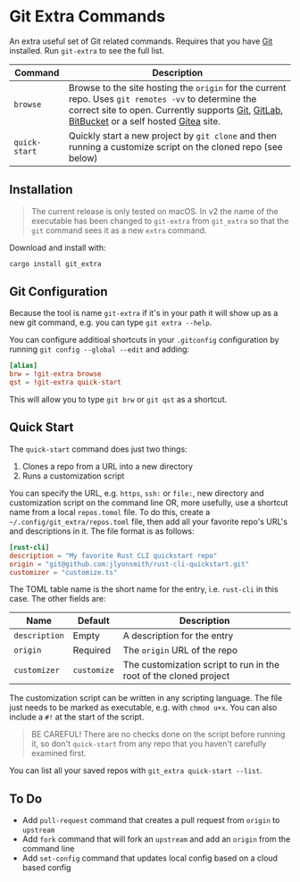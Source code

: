 # Git Extra Commands

An extra useful set of Git related commands. Requires that you have [Git](https://git-scm.com) installed.  Run `git-extra` to see the full list.

| Command       | Description                                                                                                                                                                                                                                                                                   |
| ------------- | --------------------------------------------------------------------------------------------------------------------------------------------------------------------------------------------------------------------------------------------------------------------------------------------- |
| `browse`      | Browse to the site hosting the `origin` for the current repo.  Uses `git remotes -vv` to determine the correct site to open.  Currently supports [Git](https://github.com), [GitLab](https://gitlab.com), [BitBucket](https://bitbucket.org) or a self hosted [Gitea](https://gitea.io) site. |
| `quick-start` | Quickly start a new project by `git clone` and then running a customize script on the cloned repo (see below)                                                                                                                                                                                 |

## Installation

> The current release is only tested on macOS. In v2 the name of the executable has been changed to `git-extra` from `git_extra` so that the `git` command sees it as a new `extra` command.

Download and install with:

```sh
cargo install git_extra
```

## Git Configuration

Because the tool is name `git-extra` if it's in your path it will show up as a new git command, e.g. you can type `git extra --help`.

You can configure additioal shortcuts in your `.gitconfig` configuration by running `git config --global --edit` and adding:

```toml
[alias]
brw = !git-extra browse
qst = !git-extra quick-start
```

This will allow you to type `git brw` or `git qst` as a shortcut.

## Quick Start

The `quick-start` command does just two things:

1. Clones a repo from a URL into a new directory
2. Runs a customization script

You can specify the URL, e.g. `https`, `ssh:` or `file:`, new directory and customization script on the command line OR, more usefully, use a shortcut name from a local `repos.tomol` file.  To do this, create a `~/.config/git_extra/repos.toml` file, then add all your favorite repo's URL's and descriptions in it. The file format is as follows:

```toml
[rust-cli]
description = "My favorite Rust CLI quickstart repo"
origin = "git@github.com:jlyonsmith/rust-cli-quickstart.git"
customizer = "customize.ts"
```

The TOML table name is the short name for the entry, i.e. `rust-cli` in this  case.  The other fields are:

| Name          | Default     | Description                                                       |
| ------------- | ----------- | ----------------------------------------------------------------- |
| `description` | Empty       | A description for the entry                                       |
| `origin`      | Required    | The `origin` URL of the repo                                      |
| `customizer`  | `customize` | The customization script to run in the root of the cloned project |

The customization script can be written in any scripting language.  The file just needs to be marked as executable, e.g. with `chmod u+x`.  You can also include a `#!` at the start of the script.

> BE CAREFUL!  There are no checks done on the script before running it, so don't `quick-start` from any repo that you haven't carefully examined first.

You can list all your saved repos with `git_extra quick-start --list`.

## To Do

- Add `pull-request` command that creates a pull request from `origin` to `upstream`
- Add `fork` command that will fork an `upstream` and add an `origin` from the command line
- Add `set-config` command that updates local config based on a cloud based config
